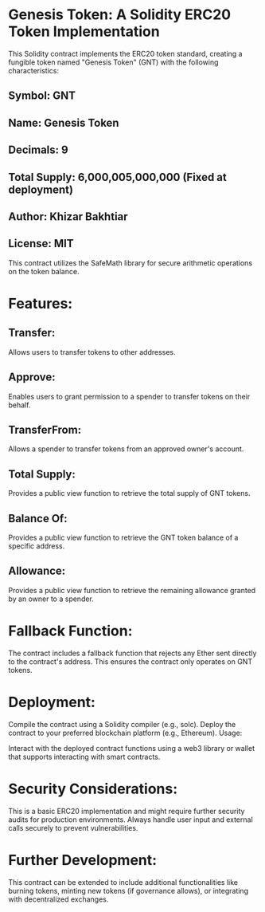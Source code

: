 # Genesis Token: A Solidity ERC20 Token Implementation
This Solidity contract implements the ERC20 token standard, creating a fungible token named "Genesis Token" (GNT) with the following characteristics:

## Symbol: GNT
## Name: Genesis Token
## Decimals: 9
## Total Supply: 6,000,005,000,000 (Fixed at deployment)
## Author: Khizar Bakhtiar

## License: MIT

This contract utilizes the SafeMath library for secure arithmetic operations on the token balance.

# Features:

## Transfer:
Allows users to transfer tokens to other addresses.

## Approve: 
Enables users to grant permission to a spender to transfer tokens on their behalf.

## TransferFrom:
Allows a spender to transfer tokens from an approved owner's account.

## Total Supply: 
Provides a public view function to retrieve the total supply of GNT tokens.

## Balance Of: 
Provides a public view function to retrieve the GNT token balance of a specific address.

## Allowance: 
Provides a public view function to retrieve the remaining allowance granted by an owner to a spender.

# Fallback Function:
The contract includes a fallback function that rejects any Ether sent directly to the contract's address. This ensures the contract only operates on GNT tokens.

# Deployment:
Compile the contract using a Solidity compiler (e.g., solc).
Deploy the contract to your preferred blockchain platform (e.g., Ethereum).
Usage:

Interact with the deployed contract functions using a web3 library or wallet that supports interacting with smart contracts.

# Security Considerations:
This is a basic ERC20 implementation and might require further security audits for production environments.
Always handle user input and external calls securely to prevent vulnerabilities.

# Further Development:
This contract can be extended to include additional functionalities like burning tokens, minting new tokens (if governance allows), or integrating with decentralized exchanges.
